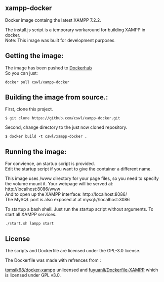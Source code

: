 ## xampp-docker

Docker image containg the latest XAMPP 7.2.2.   

The install.js script is a temporary workaround for building XAMPP in docker.  
Note: This image was built for development purposes.

## Getting the image: 
The image has been pushed to [Dockerhub](https://hub.docker.com/u/cswl/)  
So you can just:
```
docker pull cswl/xampp-docker
```

## Building the image from source.:

First, clone this project.

```
$ git clone https://github.com/cswl/xampp-docker.git
```

Second, change directory to the just now cloned repository.

```
$ docker build -t cswl/xampp-docker .
```

## Running the image:

For convience, an startup script is provided.  
Edit the startup script if you want to give the container a different name.  

This image uses /www directory for your page files, so you need to specify the volume mount it.
Your webpage will be served at:  http://localhost:8086/www  
And to open up the XAMPP interface:  http://localhost:8086/  
The MySQL port is also exposed at at mysql://localhost:3086

To startup a bash shell. Just run the startup script without arguments.
To start all XAMPP services.
```
./start.sh lampp start
```


## License 
The scripts and Dockerfile are licensed under the GPL-3.0 license.


The Dockerfile was made with refrences from :

[tomsik68/docker-xampp](https://github.com/tomsik68/docker-xampp) unlicensed and [fuyuanli/Dockerfile-XAMPP](https://github.com/fuyuanli/Dockerfile-XAMPP) which is  licensed under GPL v3.0.

